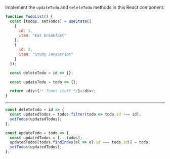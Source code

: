 Implement the `updateTodo` and `deleteTodo` methods in this React component:

```js
function TodoList() {
  const [todos, setTodos] = useState([
    {
      id: 1,
      item: "Eat breakfast"
    },
    {
      id: 2,
      item: "Study JavaScript"
    }
  ]);

  const deleteTodo = id => {};

  const updateTodo = todo => {};

  return <div>{/* Todos stuff */}</div>;
}
```

---

```js
const deleteTodo = id => {
  const updatedTodos = todos.filter(todo => todo.id !== id);
  setTodos(updatedTodos);
};

const updateTodo = todo => {
  const updatedTodos = [...todos];
  updatedTodos[todos.findIndex(el => el.id === todo.id)] = todo;
  setTodos(updatedTodos);
};
```
